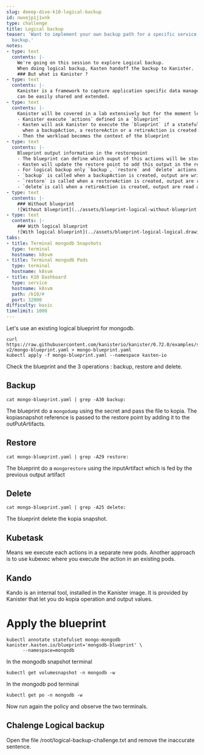 ```yaml
---
slug: deeep-dive-k10-logical-backup
id: nwvejp1j1vnk
type: challenge
title: Logical backup
teaser: 'Want to implement your own backup path for a specific service : use logical
  backup.'
notes:
- type: text
  contents: |-
    We're going on this session to explore Logical backup.
    When doing logical backup, Kasten handoff the backup to Kanister.
    ### But what is Kanister ?
- type: text
  contents: |-
    Kanister is a framework to capture application specific data management tasks in blueprints which
    can be easily shared and extended.
- type: text
  contents: |-
    Kanister will be covered in a lab extensively but for the moment let's stick to this simple but accurate ideas :
    - Kanister execute `actions` defined in a `blueprint`
    - Kasten will ask Kanister to execute the `blueprint` if a stateful workload is annotated with `kanister.kasten.io/blueprint='<blueprint-name>'`
      when a backupAction, a restoreActin or a retireAction is created.
    - Then the workload becomes the context of the blueprint
- type: text
  contents: |-
    Blueprint output information in the restorepoint
    - The blueprint can define which ouput of this actions will be stored in the `restorepoint`.
    - Kasten will update the restore point to add this output in the restore point in the form of key/value
    - For logical backup only `backup`, `restore` and `delete` actions can be defined in the blueprint
    - `backup` is called when a backupAction is created, output are written
    - `restore` is called when a restoreAction is created, output are read, `restore` use the output of `backup`
    - `delete`is call when a retireAction is created, output are read also, `delete` use the output of `backup`
- type: text
  contents: |-
    ### Without blueprint
    ![Without blueprint](../assets/blueprint-logical-without-blueprint.drawio.png)
- type: text
  contents: |-
    ### With logical blueprint
    ![With logical blueprint](../assets/blueprint-logical-logical.drawio.png)
tabs:
- title: Terminal mongodb Snapshots
  type: terminal
  hostname: k8svm
- title: Terminal mongodb Pods
  type: terminal
  hostname: k8svm
- title: K10 Dashboard
  type: service
  hostname: k8svm
  path: /k10/#
  port: 32000
difficulty: basic
timelimit: 1000
---
```

Let's use an existing logical blueprint for mongodb.

```
curl https://raw.githubusercontent.com/kanisterio/kanister/0.72.0/examples/stable/mongodb/blueprint-v2/mongo-blueprint.yaml > mongo-blueprint.yaml
kubectl apply -f mongo-blueprint.yaml --namespace kasten-io
```

Check the blueprint and the 3 operations : backup, restore and delete.

## Backup
```
cat mongo-blueprint.yaml | grep -A30 backup:
```
The blueprint do a `mongodump` using the secret and pass the file to kopia.
The kopiasnapshot reference is passed to the restore point by adding it to the outPutArtifacts.

## Restore
```
cat mongo-blueprint.yaml | grep -A29 restore:
```
The blueprint do a `mongorestore` using the inputArtifact which is fed by the previous output artifact

## Delete
```
cat mongo-blueprint.yaml | grep -A25 delete:
```

The blueprint delete the kopia snapshot.

## Kubetask

Means we execute each actions in a separate new pods. Another approach is to use kubexec where you execute the action in an
existing pods.

## Kando

Kando is an internal tool, installed in the Kanister image. It is provided by Kanister that let you do kopia operation and output values.

# Apply the blueprint

```
kubectl annotate statefulset mongo-mongodb kanister.kasten.io/blueprint='mongodb-blueprint' \
      --namespace=mongodb
````

In the mongodb snapshot terminal
```
kubectl get volumesnapshot -n mongodb -w
```

In the mongodb pod terminal
```
kubectl get po -n mongodb -w
```

Now run again the policy and observe the two terminals.

## Chalenge Logical backup

Open the file /root/logical-backup-challenge.txt and remove the inaccurate sentence.

